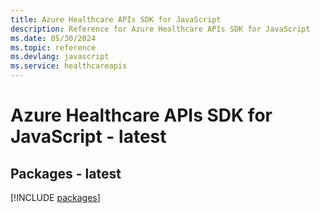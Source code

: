 ```yaml
---
title: Azure Healthcare APIs SDK for JavaScript
description: Reference for Azure Healthcare APIs SDK for JavaScript
ms.date: 05/30/2024
ms.topic: reference
ms.devlang: javascript
ms.service: healthcareapis
---
```

# Azure Healthcare APIs SDK for JavaScript - latest
## Packages - latest
[!INCLUDE [packages](healthcare-apis-index.md)]